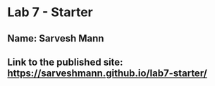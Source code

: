 # Lab 7 - Starter
## Name: Sarvesh Mann
## Link to the published site: https://sarveshmann.github.io/lab7-starter/
